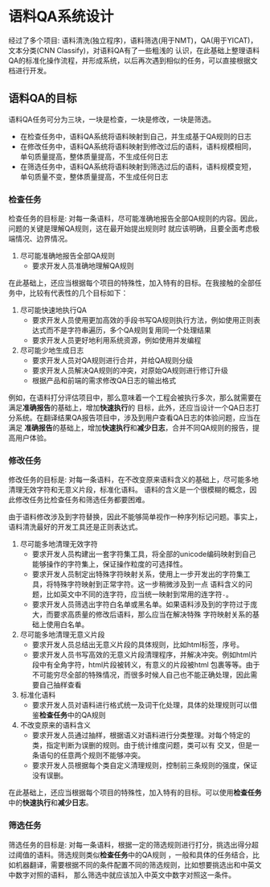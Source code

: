 # 语料QA系统设计

经过了多个项目: 语料清洗(独立程序)，语料筛选(用于NMT)，QA(用于YICAT)，文本分类(CNN Classify)，对语料QA有了一些粗浅的
认识，在此基础上整理语料QA的标准化操作流程，并形成系统，以后再次遇到相似的任务，可以直接根据文档进行开发。

## 语料QA的目标

语料QA任务可分为三块，一块是检查，一块是修改，一块是筛选。
* 在检查任务中，语料QA系统将语料映射到自己，并生成基于QA规则的日志
* 在修改任务中，语料QA系统将语料映射到修改过后的语料，语料规模相同，单句质量提高，整体质量提高，不生成任何日志
* 在筛选任务中，语料QA系统将语料映射到筛选过后的语料，语料规模变短，单句质量不变，整体质量提高，不生成任何日志

### 检查任务

检查任务的目标是: 对每一条语料，尽可能准确地报告全部QA规则的内容。因此，问题的关键是理解QA规则，这在最开始提出规则时
就应该明确，且要全面考虑极端情况、边界情况。

1. 尽可能准确地报告全部QA规则
    * 要求开发人员准确地理解QA规则

在此基础上，还应当根据每个项目的特殊性，加入特有的目标。在我接触的全部任务中，比较有代表性的几个目标如下：
1. 尽可能快速地执行QA
    * 要求开发人员使用更加高效的手段书写QA规则执行方法，例如使用正则表达式而不是字符串遍历，多个QA规则复用同一个处理结果
    * 要求开发人员更好地利用系统资源，例如使用并发编程
2. 尽可能少地生成日志
    * 要求开发人员对QA规则进行合并，并给QA规则分级
    * 要求开发人员解决QA规则的冲突，对原始QA规则进行修订升级
    * 根据产品和前端的需求修改QA日志的输出格式

例如，在语料打分评估项目中，那么意味着一个工程会被执行多次，那么就需要在满足**准确报告**的基础上，增加**快速执行**的
目标，此外，还应当设计一个QA日志打分系统。在翻译结果QA报告项目中，涉及到用户查看QA日志的体验问题，应当在满足
**准确报告**的基础上，增加**快速执行**和**减少日志**，合并不同QA规则的报告，提高用户体验。


### 修改任务

修改任务的目标是: 对每一条语料，在不改变原来语料含义的基础上，尽可能多地清理无效字符和无意义片段，标准化语料。
语料的含义是一个很模糊的概念，因此修改任务比检查任务和筛选任务都要困难。

由于语料修改涉及到字符替换，因此不能够简单视作一种序列标记问题。事实上，语料清洗最好的开发工具还是正则表达式。

1. 尽可能多地清理无效字符
    * 要求开发人员构建出一套字符集工具，将全部的unicode编码映射到自己能够操作的字符集上，保证操作粒度的可选择性。
    * 要求开发人员制定出特殊字符映射关系，使用上一步开发出的字符集工具，将特殊字符映射到正常字符。这一步稍微涉及到一点
      语料含义的问题，比如英文中不同的连字符，应当统一映射到常用的连字符`-`。
    * 要求开发人员筛选出字符白名单或黑名单。如果语料涉及到的字符过于庞大，而要求高质量的修改后语料，那么应当在解决特殊
      字符映射关系的基础上使用白名单。
2. 尽可能多地清理无意义片段
    * 要求开发人员总结出无意义片段的具体规则，比如html标签，序号。
    * 要求开发人员书写高效的无意义片段清理程序，并解决冲突。例如html片段中有全角字符，html片段被转义，有意义的片段被html
      包裹等等。由于不可能穷尽全部的特殊情况，而很多时候人自己也不能正确处理，因此需要自己抽样查看
3. 标准化语料
    * 要求开发人员对语料进行格式统一及词干化处理，具体的处理规则可以借鉴**检查任务**中的QA规则
4. 不改变原来的语料含义
    * 要求开发人员通过抽样，根据语义对语料进行分类整理。对每个特定的类，指定判断为误删的规则。由于统计维度问题，类可以有
      交叉，但是一条语句的任意两个规则不能够冲突。
    * 要求开发人员根据每个类自定义清理规则，控制前三条规则的强度，保证没有误删。
    
在此基础上，还应当根据每个项目的特殊性，加入特有的目标。可以使用**检查任务**中的**快速执行**和**减少日志**。


### 筛选任务

筛选任务的目标是: 对每一条语料，根据一定的筛选规则进行打分，挑选出得分超过阈值的语料。筛选规则类似**检查任务**中的QA规则
，一般和具体的任务结合，比如机器翻译，需要根据不同的条件配置不同的筛选规则，比如想要挑选出和中英文中数字对照的语料，
那么筛选中就应该加入中英文中数字对照这一条件。


